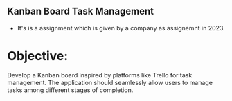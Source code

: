## Kanban Board Task Management

- It's is a assignment which is given by a company as assignemnt in 2023.

# Objective:

Develop a Kanban board inspired by platforms like Trello for task management. The application
should seamlessly allow users to manage tasks among different stages of completion.
